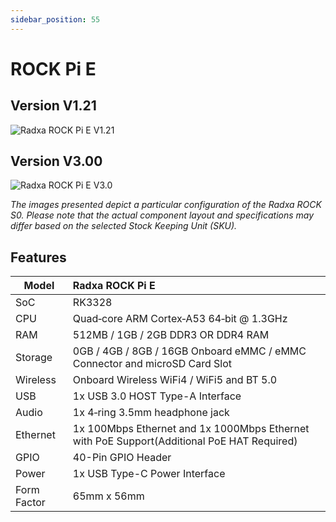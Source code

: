 ```yaml
---
sidebar_position: 55
---
```


# ROCK Pi E

## Version V1.21

![Radxa ROCK Pi E V1.21](/img/rockpi/pie/marked_rock_pi_e_v1210.webp)

## Version V3.00

![Radxa ROCK Pi E V3.0](/img/rockpi/pie/marked_rock_pi_e_v3000.webp)

_The images presented depict a particular configuration of the Radxa ROCK S0. Please note that the actual component layout and specifications may differ based on the selected Stock Keeping Unit (SKU)._

## Features

| Model       | Radxa ROCK Pi E                                                                            |
| ----------- | :----------------------------------------------------------------------------------------- |
| SoC         | RK3328                                                                                     |
| CPU         | Quad‑core ARM Cortex‑A53 64‑bit @ 1.3GHz                                                   |
| RAM         | 512MB / 1GB / 2GB DDR3 OR DDR4 RAM                                                         |
| Storage     | 0GB / 4GB / 8GB / 16GB Onboard eMMC / eMMC Connector and microSD Card Slot                 |
| Wireless    | Onboard Wireless WiFi4 / WiFi5 and BT 5.0                                                  |
| USB         | 1x USB 3.0 HOST Type-A Interface                                                           |
| Audio       | 1x 4‑ring 3.5mm headphone jack                                                             |
| Ethernet    | 1x 100Mbps Ethernet and 1x 1000Mbps Ethernet with PoE Support(Additional PoE HAT Required) |
| GPIO        | 40-Pin GPIO Header                                                                         |
| Power       | 1x USB Type-C Power Interface                                                              |
| Form Factor | 65mm x 56mm                                                                                |
